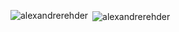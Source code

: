 <p><img align="left" src="https://github-readme-stats.vercel.app/api/top-langs?username=alexandrerehder&show_icons=true&locale=en&layout=compact" alt="alexandrerehder" /></p>

<p>&nbsp;<img align="center" src="https://github-readme-stats.vercel.app/api?username=alexandrerehder&show_icons=true&locale=en" alt="alexandrerehder" /></p>
